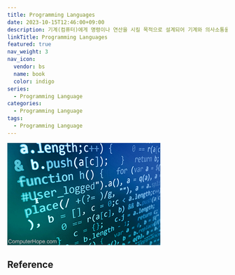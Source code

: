 ```yaml
---
title: Programming Languages
date: 2023-10-15T12:46:00+09:00
description: 기계(컴퓨터)에게 명령이나 연산을 시킬 목적으로 설계되어 기계와 의사소통을 할 수 있게 해주는 언어
linkTitle: Programming Languages
featured: true
nav_weight: 3
nav_icon:
  vendor: bs
  name: book
  color: indigo
series:
  - Programming Language
categories:
  - Programming Language
tags:
  - Programming Language
---
```


![Programming Language](programming-language.webp#center)

## Reference
